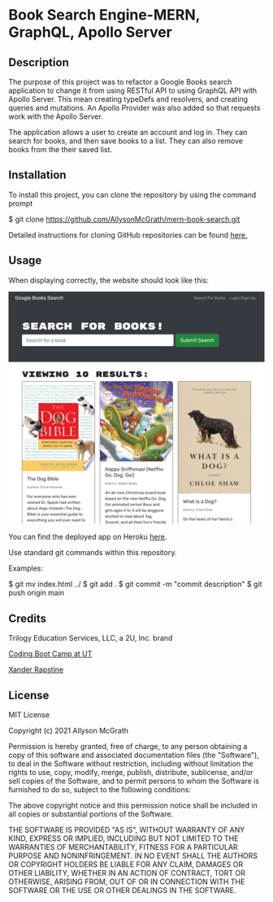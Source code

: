 # Book Search Engine-MERN, GraphQL, Apollo Server

## Description

The purpose of this project was to refactor a Google Books search application to change it from using RESTful API to using GraphQL API with Apollo Server. This mean creating typeDefs and resolvers, and creating queries and mutations. An Apollo Provider was also added so that requests work with the Apollo Server.

The application allows a user to create an account and log in. They can search for books, and then save books to a list. They can also remove books from the their saved list.

## Installation

To install this project, you can clone the repository by using the command prompt

$ git clone https://github.com/AllysonMcGrath/mern-book-search.git

Detailed instructions for cloning GitHub repositories can be found [here.](https://docs.github.com/en/github/creating-cloning-and-archiving-repositories/cloning-a-repository-from-github/cloning-a-repository)



## Usage

When displaying correctly, the website should look like this:

![Site with search bar for books and images and text results of search](./booksearchsite.JPG)


You can find the deployed app on Heroku [here]().




Use standard git commands within this repository.

Examples:

$ git mv index.html ../
$ git add .
$ git commit -m "commit description"
$ git push origin main

## Credits

Trilogy Education Services, LLC, a 2U, Inc. brand

[Coding Boot Camp at UT](https://github.com/the-Coding-Boot-Camp-at-UT)

[Xander Rapstine](https://github.com/Xandromus)


## License

MIT License

Copyright (c) 2021 Allyson McGrath

Permission is hereby granted, free of charge, to any person obtaining a copy
of this software and associated documentation files (the "Software"), to deal
in the Software without restriction, including without limitation the rights
to use, copy, modify, merge, publish, distribute, sublicense, and/or sell
copies of the Software, and to permit persons to whom the Software is
furnished to do so, subject to the following conditions:

The above copyright notice and this permission notice shall be included in all
copies or substantial portions of the Software.

THE SOFTWARE IS PROVIDED "AS IS", WITHOUT WARRANTY OF ANY KIND, EXPRESS OR
IMPLIED, INCLUDING BUT NOT LIMITED TO THE WARRANTIES OF MERCHANTABILITY,
FITNESS FOR A PARTICULAR PURPOSE AND NONINFRINGEMENT. IN NO EVENT SHALL THE
AUTHORS OR COPYRIGHT HOLDERS BE LIABLE FOR ANY CLAIM, DAMAGES OR OTHER
LIABILITY, WHETHER IN AN ACTION OF CONTRACT, TORT OR OTHERWISE, ARISING FROM,
OUT OF OR IN CONNECTION WITH THE SOFTWARE OR THE USE OR OTHER DEALINGS IN THE
SOFTWARE.
